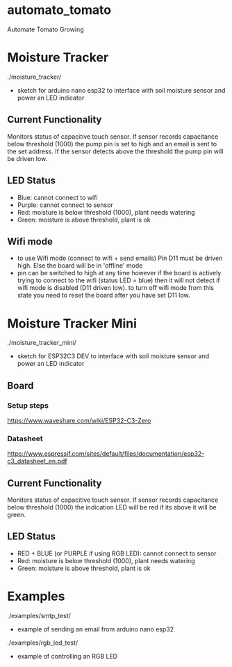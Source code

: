 # automato_tomato
Automate Tomato Growing

# Moisture Tracker
./moisture_tracker/
- sketch for arduino nano esp32 to interface with soil moisture sensor and power an LED indicator

## Current Functionality
Monitors status of capacitive touch sensor. If sensor records capacitance below threshold (1000) the pump pin is set to high and an email is sent to the set address. If the sensor detects above the threshold the pump pin will be driven low. 

## LED Status
- Blue: cannot connect to wifi
- Purple: cannot connect to sensor
- Red: moisture is below threshold (1000), plant needs watering
- Green: moisture is above threshold, plant is ok

## Wifi mode
- to use Wifi mode (connect to wifi + send emails) Pin D11 must be driven high. Else the board will be in 'offline' mode
- pin can be switched to high at any time however if the board is actively trying to connect to the wifi (status LED = blue) then it will not detect if wifi mode is disabled (D11 driven low). to turn off wifi mode from this state you need to reset the board after you have set D11 low.

# Moisture Tracker Mini
./moisture_tracker_mini/
- sketch for ESP32C3 DEV to interface with soil moisture sensor and power an LED indicator

## Board
### Setup steps
https://www.waveshare.com/wiki/ESP32-C3-Zero
### Datasheet
https://www.espressif.com/sites/default/files/documentation/esp32-c3_datasheet_en.pdf

## Current Functionality
Monitors status of capacitive touch sensor. If sensor records capacitance below threshold (1000) the indication LED will be red if its above it will be green.

## LED Status
- RED + BLUE (or PURPLE if using RGB LED): cannot connect to sensor
- Red: moisture is below threshold (1000), plant needs watering
- Green: moisture is above threshold, plant is ok

# Examples
./examples/smtp_test/
- example of sending an email from arduino nano esp32

./examples/rgb_led_test/
- example of controlling an RGB LED

